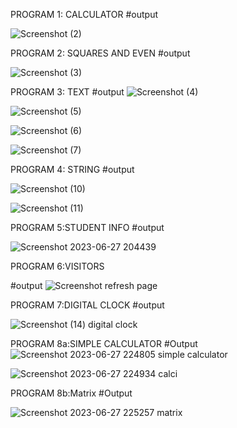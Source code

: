 PROGRAM 1: CALCULATOR
#output


![Screenshot (2)](https://github.com/AchyutaMundargi/Web-Technology/assets/136096584/62108779-7129-49cf-bdfa-3fd03f0b40b7)


PROGRAM 2: SQUARES AND EVEN
#output

![Screenshot (3)](https://github.com/AchyutaMundargi/Web-Technology/assets/136096584/c4eb260a-e28b-492c-b43e-8e8f9353a48a)

PROGRAM 3: TEXT
#output
![Screenshot (4)](https://github.com/AchyutaMundargi/Web-Technology/assets/136096584/504ab4b0-4471-46ce-8e17-ed388f44a2ad)


![Screenshot (5)](https://github.com/AchyutaMundargi/Web-Technology/assets/136096584/56b6fdf5-75b5-4ab9-bc3d-062ab239fa1b)

![Screenshot (6)](https://github.com/AchyutaMundargi/Web-Technology/assets/136096584/473abd30-2d37-4677-825b-afcef1fbc401)


![Screenshot (7)](https://github.com/AchyutaMundargi/Web-Technology/assets/136096584/3cd45518-38b8-46c0-9682-3e0bdc3aeb3c)

PROGRAM 4: STRING
#output















![Screenshot (10)](https://github.com/AchyutaMundargi/Web-Technology/assets/136096584/310afbef-6f0d-4367-bf08-b2a15241faf3)


![Screenshot (11)](https://github.com/AchyutaMundargi/Web-Technology/assets/136096584/2e058750-9b07-4633-9536-ddea095f5e54)




PROGRAM 5:STUDENT INFO
#output

![Screenshot 2023-06-27 204439](https://github.com/AchyutaMundargi/Web-Technology/assets/136096584/3c6ffa5a-b4a1-489b-99c5-4c6b1a1b562f)


PROGRAM 6:VISITORS

#output
![Screenshot  refresh page](https://github.com/AchyutaMundargi/Web-Technology/assets/136096584/33ff727b-24be-470b-a0d4-e2e7bd167a16)



PROGRAM 7:DIGITAL CLOCK
#output

![Screenshot (14) digital clock](https://github.com/AchyutaMundargi/Web-Technology/assets/136096584/3fd411c1-c8d3-48b4-8132-33cd92f6bf55)


PROGRAM 8a:SIMPLE CALCULATOR
#Output
![Screenshot 2023-06-27 224805 simple calculator](https://github.com/AchyutaMundargi/Web-Technology/assets/136096584/1992ecf1-84d2-4426-bbae-8390907680ef)




![Screenshot 2023-06-27 224934 calci](https://github.com/AchyutaMundargi/Web-Technology/assets/136096584/540fac38-8ee0-46f5-877d-3df8151e5049)

PROGRAM 8b:Matrix
#Output

![Screenshot 2023-06-27 225257 matrix](https://github.com/AchyutaMundargi/Web-Technology/assets/136096584/2853d21c-a58f-436f-99e2-3323aa294003)












